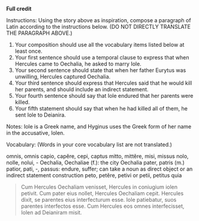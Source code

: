 **Full credit**

Instructions:
Using the story above as inspiration, compose a paragraph of Latin according to the instructions below. (DO NOT DIRECTLY TRANSLATE THE PARAGRAPH ABOVE.)

1. Your composition should use all the vocabulary items listed below at least once.
2. Your first sentence should use a temporal clause to express that when Hercules came to Oechalia, he asked to marry Iole.
3. Your second sentence should state that when her father Eurytus was unwilling, Hercules captured Oechalia.
4. Your third sentence should express that Hercules said that he would kill her parents, and should include an indirect statement.
5. Your fourth sentence should say that Iole endured that her parents were killed.
6. Your fifth statement should say that when he had killed all of them, he sent Iole to Deianira.

Notes:
Iole is a Greek name, and Hyginus uses the Greek form of her name in the accusative, Iolen.

Vocabulary:
(Words in your core vocabulary list are not translated.)

omnis, omnis 
capio, capĕre, cepi, captus 
mitto, mittĕre, misi, missus 
nolo, nolle, nolui, - 
Oechalia, Oechaliae (f.): the city Oechalia 
pater, patris (m.) 
patior, pati, -, passus: endure, suffer; can take a noun as direct object or an indirect statement construction 
peto, petĕre, petivi or petii, petitus 
quia  

> Cum Hercules Oechaliam venisset, Hercules in coniugium iolen petivit. 
> Cum pater eius nollet, Hercules Oechaliam cepit.
> Hercules dixit, se parentes eius interfecturum esse. 
> Iole patiebatur, suos parentes interfectos esse. 
> Cum Hercules eos omnes interfecisset, Iolen ad Deianiram misit. 





